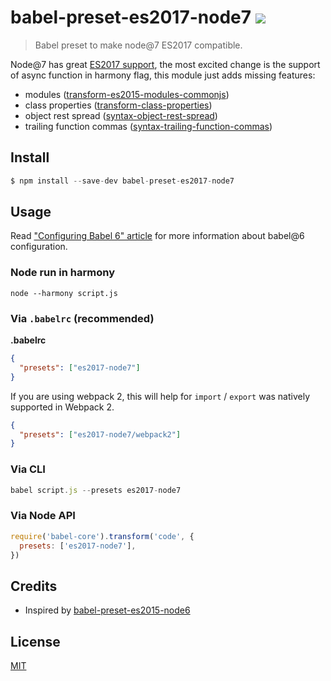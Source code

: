# babel-preset-es2017-node7 [![](https://img.shields.io/npm/v/babel-preset-es2017-node7.svg)](https://npmjs.org/package/babel-preset-es2017-node7)

> Babel preset to make node@7 ES2017 compatible.

Node@7 has great [ES2017 support](https://nodejs.org/en/docs/es6/),
the most excited change is the support of async function in harmony flag,
this module just adds missing features:

- modules ([transform-es2015-modules-commonjs](http://babeljs.io/docs/plugins/transform-es2015-modules-commonjs))
- class properties ([transform-class-properties](http://babeljs.io/docs/plugins/transform-class-properties))
- object rest spread ([syntax-object-rest-spread](http://babeljs.io/docs/plugins/syntax-object-rest-spread))
- trailing function commas ([syntax-trailing-function-commas](http://babeljs.io/docs/plugins/syntax-trailing-function-commas))

## Install

```js
$ npm install --save-dev babel-preset-es2017-node7
```

## Usage

Read ["Configuring Babel 6" article](http://www.2ality.com/2015/11/configuring-babel6.html)
for more information about babel@6 configuration.

### Node run in harmony

```shell
node --harmony script.js
```

### Via `.babelrc` (recommended)

**.babelrc**

```json
{
  "presets": ["es2017-node7"]
}
```

If you are using webpack 2, this will help for `import` / `export` was natively supported in Webpack 2.
```json
{
  "presets": ["es2017-node7/webpack2"]
}
```

### Via CLI

```js
babel script.js --presets es2017-node7
```

### Via Node API

```js
require('babel-core').transform('code', {
  presets: ['es2017-node7'],
})
```

## Credits

* Inspired by [babel-preset-es2015-node6](https://github.com/jhen0409/babel-preset-es2015-node6)

## License

[MIT](LICENSE.md)
